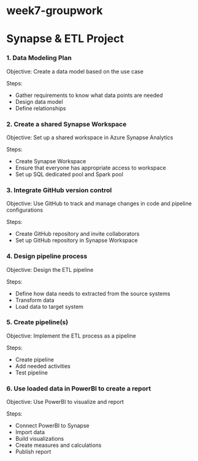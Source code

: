 # week7-groupwork

# Synapse & ETL Project

### 1. Data Modeling Plan
Objective: Create a data model based on the use case

Steps:
* Gather requirements to know what data points are needed
* Design data model
* Define relationships

### 2. Create a shared Synapse Workspace
Objective: Set up a shared workspace in Azure Synapse Analytics

Steps:
* Create Synapse Workspace
* Ensure that everyone has appropriate access to workspace
* Set up SQL dedicated pool and Spark pool

### 3. Integrate GitHub version control
Objective: Use GitHub to track and manage changes in code and pipeline configurations

Steps:
* Create GitHub repository and invite collaborators
* Set up GitHub repository in Synapse Workspace

### 4. Design pipeline process
Objective: Design the ETL pipeline

Steps:
* Define how data needs to extracted from the source systems
* Transform data
* Load data to target system

### 5. Create pipeline(s)
Objective: Implement the ETL process as a pipeline

Steps:
* Create pipeline
* Add needed activities
* Test pipeline

### 6. Use loaded data in PowerBI to create a report
Objective: Use PowerBI to visualize and report

Steps:
* Connect PowerBI to Synapse
* Import data
* Build visualizations
* Create measures and calculations
* Publish report
